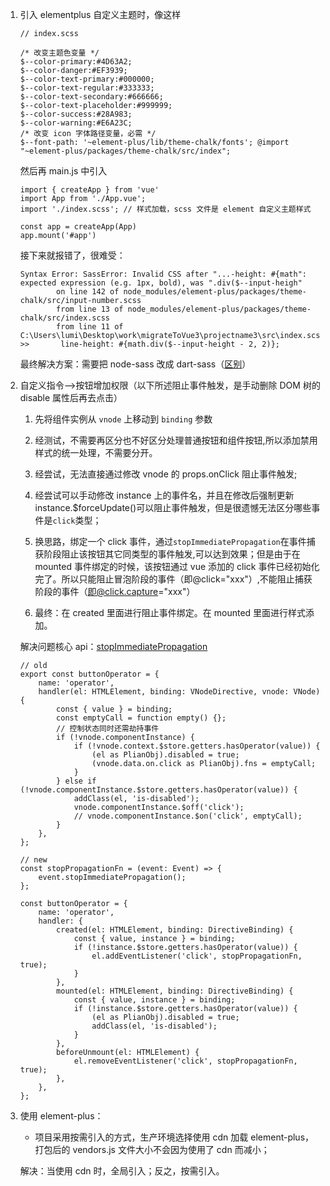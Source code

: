1. 引入 elementplus 自定义主题时，像这样

    ```
    // index.scss

    /* 改变主题色变量 */
    $--color-primary:#4D63A2;
    $--color-danger:#EF3939;
    $--color-text-primary:#000000;
    $--color-text-regular:#333333;
    $--color-text-secondary:#666666;
    $--color-text-placeholder:#999999;
    $--color-success:#28A983;
    $--color-warning:#E6A23C;
    /* 改变 icon 字体路径变量，必需 */
    $--font-path: '~element-plus/lib/theme-chalk/fonts'; @import
    "~element-plus/packages/theme-chalk/src/index";

    ```

    然后再 main.js 中引入

    ```
    import { createApp } from 'vue'
    import App from './App.vue';
    import './index.scss'; // 样式加载，scss 文件是 element 自定义主题样式

    const app = createApp(App)
    app.mount('#app')
    ```

    接下来就报错了，很难受：

    ```
    Syntax Error: SassError: Invalid CSS after "...-height: #{math": expected expression (e.g. 1px, bold), was ".div($--input-heigh"
            on line 142 of node_modules/element-plus/packages/theme-chalk/src/input-number.scss
            from line 13 of node_modules/element-plus/packages/theme-chalk/src/index.scss
            from line 11 of C:\Users\lumi\Desktop\work\migrateToVue3\projectname3\src\index.scss
    >>       line-height: #{math.div($--input-height - 2, 2)};
    ```

    最终解决方案：需要把 node-sass 改成 dart-sass（[区别](https://zhuanlan.zhihu.com/p/381581396)）

2. 自定义指令-->按钮增加权限（以下所述阻止事件触发，是手动删除 DOM 树的 disable 属性后再去点击）

    1. 先将组件实例从 `vnode` 上移动到 `binding` 参数
    2. 经测试，不需要再区分也不好区分处理普通按钮和组件按钮,所以添加禁用样式的统一处理，不需要分开。
    3. 经尝试，无法直接通过修改 vnode 的 props.onClick 阻止事件触发;
    4. 经尝试可以手动修改 instance 上的事件名，并且在修改后强制更新 instance.\$forceUpdate()可以阻止事件触发，但是很遗憾无法区分哪些事件是`click`类型；
    5. 换思路，绑定一个 click 事件，通过`stopImmediatePropagation`在事件捕获阶段阻止该按钮其它同类型的事件触发,可以达到效果；但是由于在 mounted 事件绑定的时候，该按钮通过 vue 添加的 click 事件已经初始化完了。所以只能阻止冒泡阶段的事件（即@click="xxx"）,不能阻止捕获阶段的事件（即@click.capture="xxx"）

    6. 最终：在 created 里面进行阻止事件绑定。在 mounted 里面进行样式添加。

    解决问题核心 api：[stopImmediatePropagation](https://developer.mozilla.org/zh-CN/docs/Web/API/Event/stopImmediatePropagation)

    ```
    // old
    export const buttonOperator = {
        name: 'operator',
        handler(el: HTMLElement, binding: VNodeDirective, vnode: VNode) {
            const { value } = binding;
            const emptyCall = function empty() {};
            // 控制状态同时还需劫持事件
            if (!vnode.componentInstance) {
                if (!vnode.context.$store.getters.hasOperator(value)) {
                    (el as PlianObj).disabled = true;
                    (vnode.data.on.click as PlianObj).fns = emptyCall;
                }
            } else if (!vnode.componentInstance.$store.getters.hasOperator(value)) {
                addClass(el, 'is-disabled');
                vnode.componentInstance.$off('click');
                // vnode.componentInstance.$on('click', emptyCall);
            }
        },
    };

    // new
    const stopPropagationFn = (event: Event) => {
        event.stopImmediatePropagation();
    };

    const buttonOperator = {
        name: 'operator',
        handler: {
            created(el: HTMLElement, binding: DirectiveBinding) {
                const { value, instance } = binding;
                if (!instance.$store.getters.hasOperator(value)) {
                    el.addEventListener('click', stopPropagationFn, true);
                }
            },
            mounted(el: HTMLElement, binding: DirectiveBinding) {
                const { value, instance } = binding;
                if (!instance.$store.getters.hasOperator(value)) {
                    (el as PlianObj).disabled = true;
                    addClass(el, 'is-disabled');
                }
            },
            beforeUnmount(el: HTMLElement) {
                el.removeEventListener('click', stopPropagationFn, true);
            },
        },
    };
    ```

3. 使用 element-plus：

    - 项目采用按需引入的方式，生产环境选择使用 cdn 加载 element-plus，打包后的 vendors.js 文件大小不会因为使用了 cdn 而减小；

    解决：当使用 cdn 时，全局引入；反之，按需引入。
